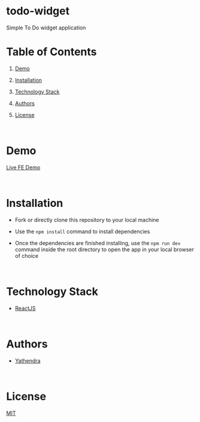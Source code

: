 # todo-widget
Simple To Do widget application

# Table of Contents

  

1. [Demo](#demo)

2. [Installation](#installation)

3. [Technology Stack](#technology-stack)

4. [Authors](#authors)

5. [License](#license)

  

<br/>

  

# Demo

  

[Live FE Demo](https://todo-widget.netlify.app/)


<br/>

# Installation

  

- Fork or directly clone this repository to your local machine

- Use the `npm install` command to install dependencies

- Once the dependencies are finished installing, use the `npm run dev` command inside the root directory to open the app in your local browser of choice

  

<br/>

  

# Technology Stack


- [ReactJS](https://reactjs.org/)

  

<br/>

  

# Authors

  
- [Yathendra](https://github.com/YATHENDRA1995)

<br/>

  

# License

  

[MIT](https://opensource.org/licenses/MIT)
